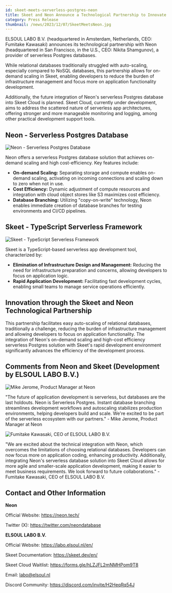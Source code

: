 ```yaml
---
id: skeet-meets-serverless-postgres-neon
title: Skeet and Neon Announce a Technological Partnership to Innovate Serverless Postgres Database Integration
category: Press Release
thumbnail: /news/2023/12/07/SkeetMeetsNeon.jpg
---
```


ELSOUL LABO B.V. (headquartered in Amsterdam, Netherlands, CEO: Fumitake Kawasaki) announces its technological partnership with Neon (headquartered in San Francisco, in the U.S., CEO: Nikita Shamgunov), a provider of serverless Postgres databases.

While relational databases traditionally struggled with auto-scaling, especially compared to NoSQL databases, this partnership allows for on-demand scaling in Skeet, enabling developers to reduce the burden of infrastructure management and focus more on application functionality development.

Additionally, the future integration of Neon's serverless Postgres database into Skeet Cloud is planned. Skeet Cloud, currently under development, aims to address the scattered nature of serverless app architectures, offering stronger and more manageable monitoring and logging, among other practical development support tools.

## Neon - Serverless Postgres Database

![Neon - Serverless Postgres Database](/news/2023/12/07/NeonWeb.png)

Neon offers a serverless Postgres database solution that achieves on-demand scaling and high cost-efficiency. Key features include:

- **On-demand Scaling:** Separating storage and compute enables on-demand scaling, activating on incoming connections and scaling down to zero when not in use.
- **Cost Efficiency:** Dynamic adjustment of compute resources and integration with cloud object stores like S3 maximizes cost efficiency.
- **Database Branching:** Utilizing "copy-on-write" technology, Neon enables immediate creation of database branches for testing environments and CI/CD pipelines.

## Skeet - TypeScript Serverless Framework

![Skeet - TypeScript Serverless Framework](/news/2023/12/07/SkeetWebEN.png)

Skeet is a TypeScript-based serverless app development tool, characterized by:

- **Elimination of Infrastructure Design and Management:** Reducing the need for infrastructure preparation and concerns, allowing developers to focus on application logic.
- **Rapid Application Development:** Facilitating fast development cycles, enabling small teams to manage service operations efficiently.

## Innovation through the Skeet and Neon Technological Partnership

This partnership facilitates easy auto-scaling of relational databases, traditionally a challenge, reducing the burden of infrastructure management and allowing developers to focus on application functionality. The integration of Neon's on-demand scaling and high-cost efficiency serverless Postgres solution with Skeet's rapid development environment significantly advances the efficiency of the development process.

## Comments from Neon and Skeet (Development by ELSOUL LABO B.V.)

![Mike Jerome, Product Manager at Neon](/news/2023/12/07/MikeJerome.png)

"The future of application development is serverless, but databases are the last holdouts. Neon is Serverless Postgres. Instant database branching streamlines development workflows and autoscaling stabilizes production environments, helping developers build and scale. We're excited to be part of the serverless ecosystem with our partners." - Mike Jerome, Product Manager at Neon

![Fumitake Kawasaki, CEO of ELSOUL LABO B.V.](/news/2023/12/07/FumitakeKawasaki.png)

"We are excited about the technical integration with Neon, which overcomes the limitations of choosing relational databases. Developers can now focus more on application coding, enhancing productivity. Additionally, integrating Neon's serverless database solution into Skeet Cloud allows for more agile and smaller-scale application development, making it easier to meet business requirements. We look forward to future collaborations." - Fumitake Kawasaki, CEO of ELSOUL LABO B.V.

## Contact and Other Information

**Neon**

Official Website: https://neon.tech/

Twitter (X): https://twitter.com/neondatabase

**ELSOUL LABO B.V.**

Official Website: https://labo.elsoul.nl/en/

Skeet Documentation: https://skeet.dev/en/

Skeet Cloud Waitlist: https://forms.gle/hLZJFL2mNMHPom9T8

Email: labo@elsoul.nl

Discord Community: https://discord.com/invite/H2HeqRq54J

